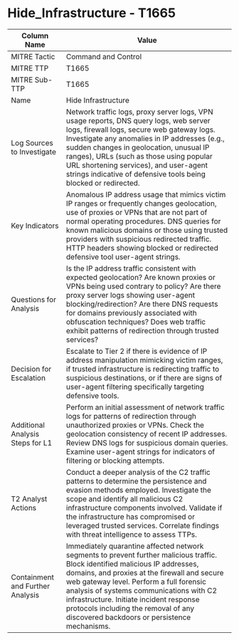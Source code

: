 # Hide_Infrastructure - T1665

| Column Name | Value |
|-------------|-------|
| MITRE Tactic | Command and Control |
| MITRE TTP | T1665 |
| MITRE Sub-TTP | T1665 |
| Name | Hide Infrastructure |
| Log Sources to Investigate | Network traffic logs, proxy server logs, VPN usage reports, DNS query logs, web server logs, firewall logs, secure web gateway logs. Investigate any anomalies in IP addresses (e.g., sudden changes in geolocation, unusual IP ranges), URLs (such as those using popular URL shortening services), and user-agent strings indicative of defensive tools being blocked or redirected. |
| Key Indicators | Anomalous IP address usage that mimics victim IP ranges or frequently changes geolocation, use of proxies or VPNs that are not part of normal operating procedures. DNS queries for known malicious domains or those using trusted providers with suspicious redirected traffic. HTTP headers showing blocked or redirected defensive tool user-agent strings. |
| Questions for Analysis | Is the IP address traffic consistent with expected geolocation? Are known proxies or VPNs being used contrary to policy? Are there proxy server logs showing user-agent blocking/redirection? Are there DNS requests for domains previously associated with obfuscation techniques? Does web traffic exhibit patterns of redirection through trusted services? |
| Decision for Escalation | Escalate to Tier 2 if there is evidence of IP address manipulation mimicking victim ranges, if trusted infrastructure is redirecting traffic to suspicious destinations, or if there are signs of user-agent filtering specifically targeting defensive tools. |
| Additional Analysis Steps for L1 | Perform an initial assessment of network traffic logs for patterns of redirection through unauthorized proxies or VPNs. Check the geolocation consistency of recent IP addresses. Review DNS logs for suspicious domain queries. Examine user-agent strings for indicators of filtering or blocking attempts. |
| T2 Analyst Actions | Conduct a deeper analysis of the C2 traffic patterns to determine the persistence and evasion methods employed. Investigate the scope and identify all malicious C2 infrastructure components involved. Validate if the infrastructure has compromised or leveraged trusted services. Correlate findings with threat intelligence to assess TTPs. |
| Containment and Further Analysis | Immediately quarantine affected network segments to prevent further malicious traffic. Block identified malicious IP addresses, domains, and proxies at the firewall and secure web gateway level. Perform a full forensic analysis of systems communications with C2 infrastructure. Initiate incident response protocols including the removal of any discovered backdoors or persistence mechanisms. |
